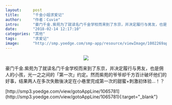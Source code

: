 ```yaml
---
layout:     post
title:      "千金小姐求爱记"
author:     "作者：Cuvie"
intro:      "豪门千金.紫苑为了就读名门千金学校而来到了东京，并决定履行与男友，也是佣人的小孩，光一之之间的「第一次」约定。然而紫苑的爷爷却千方百计破坏他们的好事，结果两人在多次失贁後决定在小巷里完成第一次的甜蜜+刺激初体验...！？"
date:       "2018-02-14 12:17:10"
categories: "其他"
tags:       "求爱记"
image:      "http://smp.yoedge.com/smp-app/resource/viewImage/1002269appline.png"
---
```

<div style="text-align: center">
<p><img src="http://smp.yoedge.com/smp-app/resource/viewImage/1002269appline.png"/></p>
</div>
<p class="post-meta">
<span>豪门千金.紫苑为了就读名门千金学校而来到了东京，并决定履行与男友，也是佣人的小孩，光一之之间的「第一次」约定。然而紫苑的爷爷却千方百计破坏他们的好事，结果两人在多次失贁後决定在小巷里完成第一次的甜蜜+刺激初体验...！？</span>
</p>
[http://smp3.yoedge.com/view/gotoAppLine/1065781](http://smp3.yoedge.com/view/gotoAppLine/1065781){:target="_blank"}


